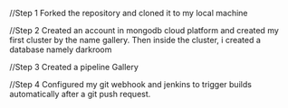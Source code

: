 //Step 1
Forked the repository and cloned it to my local machine

//Step 2
Created an account in mongodb cloud platform and created my first cluster by the name gallery. Then inside the cluster, i created a database namely darkroom

//Step 3
Created a pipeline Gallery

//Step 4
Configured my git webhook and jenkins to trigger builds automatically after a git push request.
